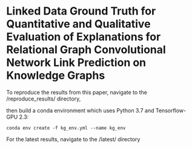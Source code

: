 # Linked Data Ground Truth for Quantitative and Qualitative Evaluation of Explanations for Relational Graph Convolutional Network Link Prediction on Knowledge Graphs

To reproduce the results from this paper, navigate to the /reproduce_results/ directory, 

then build a conda environment which uses Python 3.7 and Tensorflow-GPU 2.3:
```
conda env create -f kg_env.yml --name kg_env
```

For the latest results, navigate to the /latest/ directory
